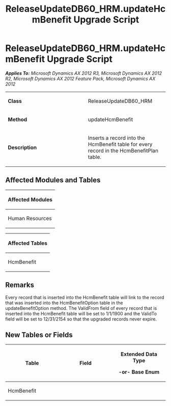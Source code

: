 ﻿---
title: ReleaseUpdateDB60_HRM.updateHcmBenefit Upgrade Script
TOCTitle: ReleaseUpdateDB60_HRM.updateHcmBenefit Upgrade Script
ms:assetid: 8b88484a-20a4-ec08-310e-0d8b12fed4bb
ms:mtpsurl: https://msdn.microsoft.com/en-us/library/JJ736438(v=AX.60)
ms:contentKeyID: 49709627
ms.date: 05/18/2015
mtps_version: v=AX.60
---

# ReleaseUpdateDB60\_HRM.updateHcmBenefit Upgrade Script 


_**Applies To:** Microsoft Dynamics AX 2012 R3, Microsoft Dynamics AX 2012 R2, Microsoft Dynamics AX 2012 Feature Pack, Microsoft Dynamics AX 2012_

<table>
<colgroup>
<col style="width: 50%" />
<col style="width: 50%" />
</colgroup>
<tbody>
<tr class="odd">
<td><p><strong>Class</strong></p></td>
<td><p>ReleaseUpdateDB60_HRM</p></td>
</tr>
<tr class="even">
<td><p><strong>Method</strong></p></td>
<td><p>updateHcmBenefit</p></td>
</tr>
<tr class="odd">
<td><p><strong>Description</strong></p></td>
<td><p>Inserts a record into the HcmBenefit table for every record in the HcmBenefitPlan table.</p></td>
</tr>
</tbody>
</table>


## Affected Modules and Tables

<table>
<colgroup>
<col style="width: 100%" />
</colgroup>
<thead>
<tr class="header">
<th><p>Affected Modules</p></th>
</tr>
</thead>
<tbody>
<tr class="odd">
<td><p>Human Resources</p></td>
</tr>
</tbody>
</table>


<table>
<colgroup>
<col style="width: 100%" />
</colgroup>
<thead>
<tr class="header">
<th><p>Affected Tables</p></th>
</tr>
</thead>
<tbody>
<tr class="odd">
<td><p>HcmBenefit</p></td>
</tr>
</tbody>
</table>


## Remarks

Every record that is inserted into the HcmBenefit table will link to the record that was inserted into the HcmBenefitOption table in the updateBenefitOption method. The ValidFrom field of every record that is inserted into the HcmBenefit table will be set to 1/1/1900 and the ValidTo field will be set to 12/31/2154 so that the upgraded records never expire.

## New Tables or Fields

<table>
<colgroup>
<col style="width: 33%" />
<col style="width: 33%" />
<col style="width: 33%" />
</colgroup>
<thead>
<tr class="header">
<th><p>Table</p></th>
<th><p>Field</p></th>
<th><p>Extended Data Type</p>
<p>-or- Base Enum</p></th>
</tr>
</thead>
<tbody>
<tr class="odd">
<td><p>HcmBenefit</p></td>
<td><p></p></td>
<td><p></p></td>
</tr>
</tbody>
</table>

  


